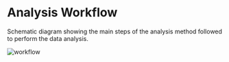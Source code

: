 
# Analysis Workflow  

Schematic diagram showing the main steps of the analysis method followed to perform the data analysis.    

![workflow](https://raw.githubusercontent.com/ramsainanduri/pipeline_documentation/dev/templates/template_workflow.png)
